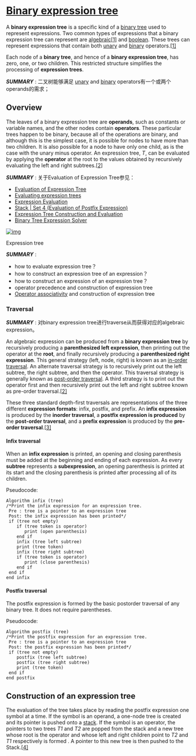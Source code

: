 # [Binary expression tree](https://en.wikipedia.org/wiki/Binary_expression_tree)

A **binary expression tree** is a specific kind of a [binary tree](https://en.wikipedia.org/wiki/Binary_tree) used to represent expressions. Two common types of expressions that a binary expression tree can represent are [algebraic](https://en.wikipedia.org/wiki/Algebra)[[1\]](https://en.wikipedia.org/wiki/Binary_expression_tree#cite_note-brpreiss-1) and [boolean](https://en.wikipedia.org/wiki/Boolean_algebra). These trees can represent expressions that contain both [unary](https://en.wikipedia.org/wiki/Unary_operation) and [binary](https://en.wikipedia.org/wiki/Binary_function) operators.[[1\]](https://en.wikipedia.org/wiki/Binary_expression_tree#cite_note-brpreiss-1)

Each node of a **binary tree**, and hence of a **binary expression tree**, has zero, one, or two children. This restricted structure simplifies the processing of **expression trees**.

***SUMMARY*** : 二叉树能够满足 [unary](https://en.wikipedia.org/wiki/Unary_operation) and [binary](https://en.wikipedia.org/wiki/Binary_function) operators有一个或两个operands的需求；

## Overview

The leaves of a binary expression tree are **operands**, such as constants or variable names, and the other nodes contain **operators**. These particular trees happen to be binary, because all of the operations are binary, and although this is the simplest case, it is possible for nodes to have more than two children. It is also possible for a node to have only one child, as is the case with the unary minus operator. An expression tree, *T*, can be evaluated by applying the **operator** at the root to the values obtained by recursively evaluating the left and right subtrees.[[2\]](https://en.wikipedia.org/wiki/Binary_expression_tree#cite_note-Gopal2010-2) 

***SUMMARY*** : 关于Evaluation of Expression Tree参见：

-  [Evaluation of Expression Tree](https://www.geeksforgeeks.org/evaluation-of-expression-tree/ )
- [Evaluating expression trees](https://stackoverflow.com/questions/10769174/evaluating-expression-trees)
- [Expression Evaluation](https://www.geeksforgeeks.org/expression-evaluation/)
- [Stack | Set 4 (Evaluation of Postfix Expression)](https://www.geeksforgeeks.org/stack-set-4-evaluation-postfix-expression/)
- [Expression Tree Construction and Evaluation](https://www.codechef.com/problems/UCS616A1) 
- [Binary Tree Expression Solver](https://www.codeproject.com/articles/10316/binary-tree-expression-solver)



[![img](https://upload.wikimedia.org/wikipedia/commons/thumb/9/98/Exp-tree-ex-11.svg/250px-Exp-tree-ex-11.svg.png)](https://en.wikipedia.org/wiki/File:Exp-tree-ex-11.svg)

 Expression tree 

***SUMMARY*** : 

- how to evaluate expression tree？
- how to construct an expression tree of an expression？
- how to construct an expression of an expression tree？
- operator precedence and construction of expression tree
- [Operator associativity](https://en.wikipedia.org/wiki/Operator_associativity) and construction of expression tree



### Traversal

***SUMMARY*** : 对binary expression tree进行traverse从而获得对应的algebraic expression。

An algebraic expression can be produced from a **binary expression tree** by recursively producing a **parenthesized left expression**, then printing out the operator at the **root**, and finally recursively producing a **parenthesized right expression**. This general strategy (left, node, right) is known as an [in-order traversal](https://en.wikipedia.org/wiki/Tree_traversal). An alternate traversal strategy is to recursively print out the left subtree, the right subtree, and then the operator. This traversal strategy is generally known as [post-order traversal](https://en.wikipedia.org/wiki/Tree_traversal). A third strategy is to print out the operator first and then recursively print out the left and right subtree known as pre-order traversal.[[2\]](https://en.wikipedia.org/wiki/Binary_expression_tree#cite_note-Gopal2010-2)



These three standard depth-first traversals are representations of the three different **expression formats**: infix, postfix, and prefix. An **infix expression** is produced by the **inorder traversal**, a **postfix expression is produced** by the **post-order traversal**, and a **prefix expression** is produced by the **pre-order traversal**.[[3\]](https://en.wikipedia.org/wiki/Binary_expression_tree#cite_note-Gilberg-3)



#### Infix traversal

When an **infix expression** is printed, an opening and closing parenthesis must be added at the beginning and ending of each expression. As every **subtree** represents a **subexpression**, an opening parenthesis is printed at its start and the closing parenthesis is printed after processing all of its children. 

 Pseudocode: 

```pseudocode
Algorithm infix (tree)
/*Print the infix expression for an expression tree.
 Pre : tree is a pointer to an expression tree
 Post: the infix expression has been printed*/
 if (tree not empty)
    if (tree token is operator)
       print (open parenthesis)
    end if
    infix (tree left subtree)
    print (tree token)
    infix (tree right subtree)
    if (tree token is operator)
       print (close parenthesis)
    end if
 end if
end infix
```

#### Postfix traversal

The postfix expression is formed by the basic postorder traversal of any binary tree. It does not require parentheses.

Pseudocode:

```pseudocode
Algorithm postfix (tree)
/*Print the postfix expression for an expression tree.
 Pre : tree is a pointer to an expression tree
 Post: the postfix expression has been printed*/
 if (tree not empty)
    postfix (tree left subtree)
    postfix (tree right subtree)
    print (tree token)
 end if
end postfix
```





## Construction of an expression tree

 The evaluation of the tree takes place by reading the postfix expression one symbol at a time. If the symbol is an operand, a one-node tree is created and its pointer is pushed onto a [stack](https://en.wikipedia.org/wiki/Stack_(abstract_data_type)). If the symbol is an operator, the pointers to two trees *T1* and *T2* are popped from the stack and a new tree whose root is the operator and whose left and right children point to *T2* and *T1* respectively is formed . A pointer to this new tree is then pushed to the Stack.[[4\]](https://en.wikipedia.org/wiki/Binary_expression_tree#cite_note-4) 